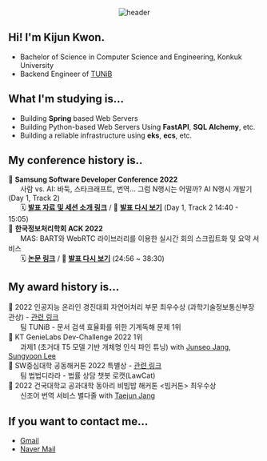 <div align="center">

![header](https://capsule-render.vercel.app/api?type=rounded&color=0:94c8f7,100:466ed4&height=200&section=header&text=Welcome!&fontSize=70&fontColor=132433&rotate=0.5&fontAlign=49&fontAlignY=47&desc=kijun%20kwon's%20github%20profile&descAlign=53&descAlignY=63)

</div>

## Hi! I'm Kijun Kwon.
- Bachelor of Science in Computer Science and Engineering, Konkuk University
- Backend Engineer of <a href="https://tunib.ai" target="_blank">TUNiB</a>

## What I'm studying is...
- Building <b>Spring</b> based Web Servers
- Building Python-based Web Servers Using <b>FastAPI</b>, <b>SQL Alchemy</b>, etc.
- Building a reliable infrastructure using <b>eks</b>, <b>ecs</b>, etc.

## My conference history is..
🎉 **Samsung Software Developer Conference 2022**
<br/>&nbsp;&nbsp;&nbsp;&nbsp;&nbsp;&nbsp;사람 vs. AI: 바둑, 스타크래프트, 번역… 그럼 N행시는 어떨까? AI N행시 개발기 (Day 1, Track 2)
<br/>&nbsp;&nbsp;&nbsp;&nbsp;&nbsp;&nbsp;🗓️ [**발표 자료 및 세션 소개 링크**](https://www.ssdc.kr/sessions/detail/58) / 🎥 [**발표 다시 보기**](https://www.ssdc.kr/stream) (Day 1, Track 2 14:40 - 15:05)
<br/>🎉 **한국정보처리학회 ACK 2022**
<br/>&nbsp;&nbsp;&nbsp;&nbsp;&nbsp;&nbsp;MAS: BART와 WebRTC 라이브러리를 이용한 실시간 회의 스크립트화 및 요약 서비스
<br/>&nbsp;&nbsp;&nbsp;&nbsp;&nbsp;&nbsp;🗓️ [**논문 링크**](http://manuscriptlink-society-file.s3.amazonaws.com/kips/conference/ack2022/presentation/KIPS_C2022B0393.pdf) / 🎥 [**발표 다시 보기**](https://youtu.be/Y_qXKie6iH0?list=PLfvzYlqPEumNURdPTw0zSLhXNcLtYxQLU&t=1496) (24:56 ~ 38:30)

## My award history is...
🥇 2022 인공지능 온라인 경진대회 자연어처리 부문 최우수상 (과학기술정보통신부장관상) - <a href="https://www.youtube.com/watch?v=jYmUxs4vfKs">관련 링크</a>
<br/>&nbsp;&nbsp;&nbsp;&nbsp;&nbsp;&nbsp;팀 TUNiB - 문서 검색 효율화를 위한 기계독해 문제 1위
<br/>🥇 KT GenieLabs Dev-Challenge 2022 1위
<br/>&nbsp;&nbsp;&nbsp;&nbsp;&nbsp;&nbsp;과제1 (초거대 T5 모델 기반 개체명 인식 파인 튜닝) with <a href="https://github.com/junseo-jang" target="_blank">Junseo Jang</a>, <a href="https://github.com/reesony" target="_blank">Sungyoon Lee</a>
<br/>🥉 SW중심대학 공동해커톤 2022 특별상 - <a href="http://www.konkuk.ac.kr/do/MessageBoard/ArticleRead.do?forum=people&s_f=subject&s_v=SW&sort=6&id=5b4cbcc">관련 링크</a>
<br/>&nbsp;&nbsp;&nbsp;&nbsp;&nbsp;&nbsp;팀 법법디라라 - 법률 상담 챗봇 로캣(LawCat)
<br/>🥈 2022 건국대학교 공과대학 동아리 비빔밥 해커톤 <빔커톤> 최우수상
<br/>&nbsp;&nbsp;&nbsp;&nbsp;&nbsp;&nbsp;신조어 번역 서비스 별다줄 with <a href="https://github.com/janghoosa" target="_blank">Taejun Jang</a>

## If you want to contact me...
- <a href="mailto:uikon798@gmail.com">Gmail</a>
- <a href="mailto:kkjsw17@naver.com">Naver Mail</a>

<!-- ## You can check my detailed profile here.
<div align="center">
  <a href="https://kaput-kite-949.notion.site/Kijun-Kwon-b334df61bf7b435782dee4b49a242939">
    <img src="https://img.shields.io/badge/notion-black?style=flat-square&logo=Notion&logoColor=white"/>
  </a>
</div> -->


<!--
**kkjsw17/kkjsw17** is a ✨ _special_ ✨ repository because its `README.md` (this file) appears on your GitHub profile.

Here are some ideas to get you started:

- 🔭 I’m currently working on ...
- 🌱 I’m currently learning ...
- 👯 I’m looking to collaborate on ...
- 🤔 I’m looking for help with ...
- 💬 Ask me about ...
- 📫 How to reach me: ...
- 😄 Pronouns: ...
- ⚡ Fun fact: ...
-->
